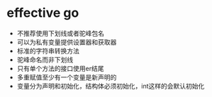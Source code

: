 # effective go

- 不推荐使用下划线或者驼峰包名
- 可以为私有变量提供设置器和获取器
- 标准的字符串转换方法
- 驼峰命名而非下划线
- 只有单个方法的接口使用er结尾
- 多重赋值至少有一个变量是新声明的
- 变量分为声明和初始化，结构体必须初始化，int这样的会默认初始化